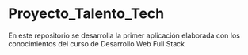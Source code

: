 # Proyecto_Talento_Tech
En este repositorio se desarrolla la primer aplicación elaborada con los conocimientos del curso de Desarrollo Web Full Stack
